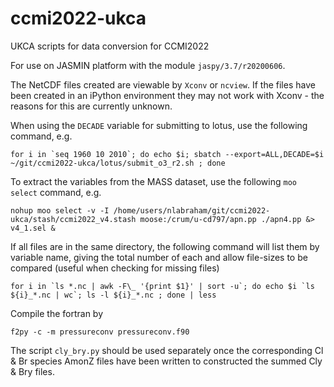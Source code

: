 # ccmi2022-ukca
UKCA scripts for data conversion for CCMI2022

For use on JASMIN platform with the module `jaspy/3.7/r20200606`.

The NetCDF files created are viewable by `Xconv` or `ncview`. If the files have been created in an iPython environment they may not work with Xconv - the reasons for this are currently unknown.

When using the `DECADE` variable for submitting to lotus, use the following command, e.g.
```
for i in `seq 1960 10 2010`; do echo $i; sbatch --export=ALL,DECADE=$i ~/git/ccmi2022-ukca/lotus/submit_o3_r2.sh ; done
```

To extract the variables from the MASS dataset, use the following `moo select` command, e.g.
```
nohup moo select -v -I /home/users/nlabraham/git/ccmi2022-ukca/stash/ccmi2022_v4.stash moose:/crum/u-cd797/apn.pp ./apn4.pp &> v4_1.sel &
```

If all files are in the same directory, the following command will list them by variable name, giving the total number of each and allow file-sizes to be compared (useful when checking for missing files)
```
for i in `ls *.nc | awk -F\_ '{print $1}' | sort -u`; do echo $i `ls ${i}_*.nc | wc`; ls -l ${i}_*.nc ; done | less
```

Compile the fortran by
```
f2py -c -m pressureconv pressureconv.f90
```

The script `cly_bry.py` should be used separately once the corresponding Cl & Br species AmonZ files have been written to constructed the summed Cly & Bry files. 
